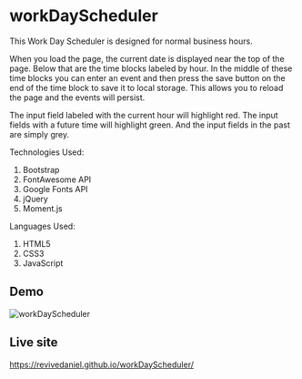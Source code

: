 # workDayScheduler
This Work Day Scheduler is designed for normal business hours. 

When you load the page, the current date is displayed near the top of the page. 
Below that are the time blocks labeled by hour. 
In the middle of these time blocks you can enter an event and then press the save 
button on the end of the time block to save it to local storage. 
This allows you to reload the page and the events will persist.

The input field labeled with the current hour will highlight red. 
The input fields with a future time will highlight green.
And the input fields in the past are simply grey.

Technologies Used:
1. Bootstrap
2. FontAwesome API
3. Google Fonts API
4. jQuery
5. Moment.js

Languages Used:
1. HTML5
2. CSS3
3. JavaScript

## Demo
![workDayScheduler](./assets/vids/workdaySchedulerDemo.gif)
## Live site
https://revivedaniel.github.io/workDayScheduler/
